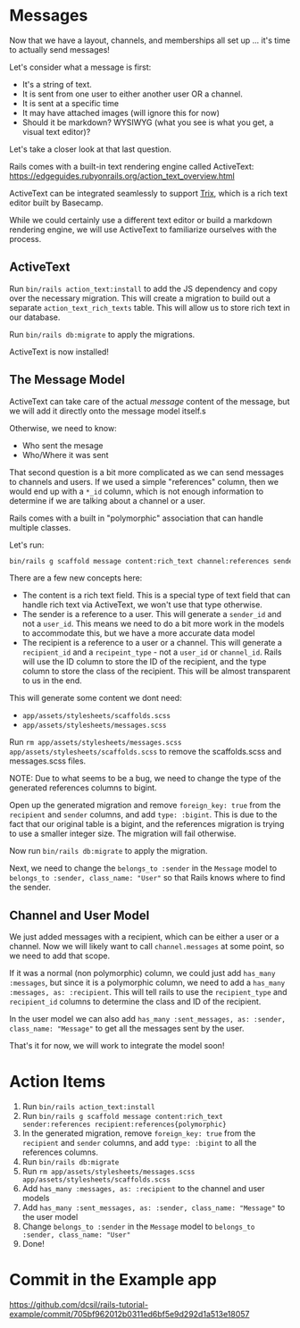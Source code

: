 # Messages

Now that we have a layout, channels, and memberships all set up ... it's time to actually send messages!

Let's consider what a message is first:

- It's a string of text.
- It is sent from one user to either another user OR a channel.
- It is sent at a specific time
- It may have attached images (will ignore this for now)
- Should it be markdown? WYSIWYG (what you see is what you get, a visual text editor)?

Let's take a closer look at that last question.

Rails comes with a built-in text rendering engine called ActiveText: https://edgeguides.rubyonrails.org/action_text_overview.html

ActiveText can be integrated seamlessly to support [Trix](https://github.com/basecamp/trix), which is a rich text editor built by Basecamp.

While we could certainly use a different text editor or build a markdown rendering engine, we will use ActiveText to familiarize ourselves with the process.

## ActiveText

Run `bin/rails action_text:install` to add the JS dependency and copy over the necessary migration. This will create a migration to build out a separate `action_text_rich_texts` table. This will allow us to store rich text in our database.

Run `bin/rails db:migrate` to apply the migrations.

ActiveText is now installed!

## The Message Model

ActiveText can take care of the actual _message_ content of the message, but we will add it directly onto the message model itself.s

Otherwise, we need to know:
- Who sent the mesage
- Who/Where it was sent

That second question is a bit more complicated as we can send messages to channels and users. If we used a simple "references" column, then we would end up with a `*_id` column, which is not enough information to determine if we are talking about a channel or a user.

Rails comes with a built in "polymorphic" association that can handle multiple classes.

Let's run:
```bash
bin/rails g scaffold message content:rich_text channel:references sender:references recipient:references{polymorphic}
```

There are a few new concepts here:
- The content is a rich text field. This is a special type of text field that can handle rich text via ActiveText, we won't use that type otherwise.
- The sender is a reference to a user. This will generate a `sender_id` and not a `user_id`. This means we need to do a bit more work in the models to accommodate this, but we have a more accurate data model
- The recipient is a reference to a user or a channel. This will generate a `recipient_id` and a `recipeint_type` - not a `user_id` or `channel_id`. Rails will use the ID column to store the ID of the recipient, and the type column to store the class of the recipient. This will be almost transparent to us in the end.

This will generate some content we dont need:
- `app/assets/stylesheets/scaffolds.scss`
- `app/assets/stylesheets/messages.scss`

Run `rm app/assets/stylesheets/messages.scss app/assets/stylesheets/scaffolds.scss` to remove the scaffolds.scss and messages.scss files.

NOTE: Due to what seems to be a bug, we need to change the type of the generated references columns to bigint.

Open up the generated migration and remove `foreign_key: true` from the `recipient` and `sender` columns, and add `type: :bigint`. This is due to the fact that our original table is a bigint, and the references migration is trying to use a smaller integer size. The migration will fail otherwise.

Now run `bin/rails db:migrate` to apply the migration.

Next, we need to change the `belongs_to :sender` in the `Message` model to `belongs_to :sender, class_name: "User"` so that Rails knows where to find the sender.

## Channel and User Model

We just added messages with a recipient, which can be either a user or a channel. Now we will likely want to call `channel.messages` at some point, so we need to add that scope.

If it was a normal (non polymorphic) column, we could just add `has_many :messages`, but since it is a polymorphic column, we need to add a `has_many :messages, as: :recipient`. This will tell rails to use the `recipient_type` and `recipient_id` columns to determine the class and ID of the recipient.

In the user model we can also add `has_many :sent_messages, as: :sender, class_name: "Message"` to get all the messages sent by the user.

That's it for now, we will work to integrate the model soon!

# Action Items

1. Run `bin/rails action_text:install`
1. Run `bin/rails g scaffold message content:rich_text sender:references recipient:references{polymorphic}`
1. In the generated migration, remove `foreign_key: true` from the `recipient` and `sender` columns, and add `type: :bigint` to all the references columns.
1. Run `bin/rails db:migrate`
1. Run `rm app/assets/stylesheets/messages.scss app/assets/stylesheets/scaffolds.scss`
1. Add `has_many :messages, as: :recipient` to the channel and user models
1. Add `has_many :sent_messages, as: :sender, class_name: "Message"` to the user model
1. Change `belongs_to :sender` in the `Message` model to `belongs_to :sender, class_name: "User"`
1. Done!

# Commit in the Example app

https://github.com/dcsil/rails-tutorial-example/commit/705bf962012b0311ed6bf5e9d292d1a513e18057
